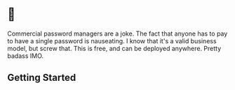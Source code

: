 # 🐒
Commercial password managers are a joke. The fact that anyone has to pay to have a single password is nauseating. I know that it's a valid business model, but screw that. This is free, and can be deployed anywhere. Pretty badass IMO.

## Getting Started
